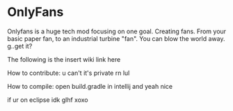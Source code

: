 # OnlyFans

Onlyfans is a huge tech mod focusing on one goal. Creating fans. From your basic paper fan, to an industrial turbine "fan". You can blow the world away. g..get it?

The following is the insert wiki link here

How to contribute: u can't it's private rn lul

How to compile: open build.gradle in intellij and yeah nice

if ur on eclipse idk glhf xoxo
